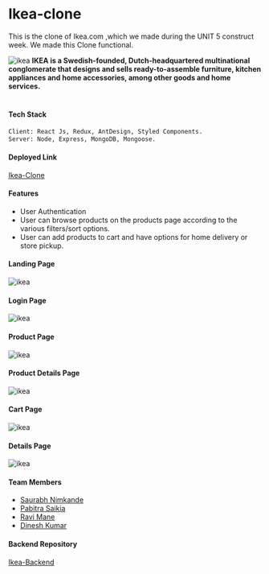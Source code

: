 # Ikea-clone
This is the clone of Ikea.com ,which we made during the UNIT 5 construct week. We made this Clone functional.

![ikea](https://github.com/meravimane/ikea-frontend/blob/30e95af544f4fbcd2b27280b8826a3e70e20e374/public/images/ikea.png)
**IKEA is a Swedish-founded, Dutch-headquartered multinational conglomerate that designs and sells ready-to-assemble furniture, kitchen appliances and home accessories, among other goods and home services.**

#
#### Tech Stack
 ``` sh
 Client: React Js, Redux, AntDesign, Styled Components.
 Server: Node, Express, MongoDB, Mongoose.
 ```
 #### Deployed Link 
 [Ikea-Clone](https://ikea-clone-omega.vercel.app/)
 
 #### Features
- User Authentication
- User can browse products on the products page according to the various filters/sort options.
- User can add products to cart and have options for home delivery or store pickup.

#### Landing Page
![ikea](https://github.com/meravimane/ikea-frontend/blob/30e95af544f4fbcd2b27280b8826a3e70e20e374/public/images/homepage.JPG)

#### Login Page
![ikea](https://github.com/meravimane/ikea-frontend/blob/30e95af544f4fbcd2b27280b8826a3e70e20e374/public/images/login.JPG)

#### Product Page
![ikea](https://github.com/meravimane/ikea-frontend/blob/30e95af544f4fbcd2b27280b8826a3e70e20e374/public/images/product%20page.png)

#### Product Details Page
![ikea](https://github.com/meravimane/ikea-frontend/blob/30e95af544f4fbcd2b27280b8826a3e70e20e374/public/images/productdetails.png)

#### Cart Page
![ikea](https://github.com/meravimane/ikea-frontend/blob/30e95af544f4fbcd2b27280b8826a3e70e20e374/public/images/cartpage.png)

#### Details Page
![ikea](https://github.com/meravimane/ikea-frontend/blob/30e95af544f4fbcd2b27280b8826a3e70e20e374/public/images/paymentpage.png)

#### Team Members
- [Saurabh Nimkande](https://github.com/saurabhnimkande)
- [Pabitra Saikia](https://github.com/ipabitrasaikia1)
- [Ravi Mane](https://github.com/meravimane)
- [Dinesh Kumar](https://github.com/dinu1763)

#### Backend Repository
[Ikea-Backend](https://github.com/meravimane/ikea-backend)
